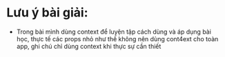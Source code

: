 # Lưu ý bài giải:
- Trong bài mình dùng context để luyện tập cách dùng và áp dụng bài học, thực tế các props nhỏ như thế không nên dùng cont4ext cho toàn app, ghi chú chỉ dùng context khi thực sự cần thiết